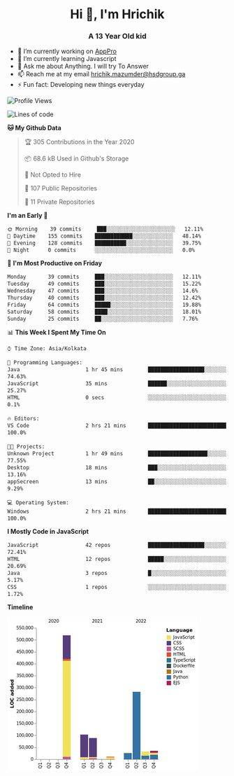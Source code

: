 <h1 align="center">Hi 👋, I'm Hrichik</h1>
<h3 align="center">A 13 Year Old kid</h3>


- 🔭 I’m currently working on [AppPro](https://apppro.in)
- 🌱 I’m currently learning Javascript
- 💬 Ask me about Anything. I will try To Answer
- 📫 Reach me at my email hrichik.mazumder@hsdgroup.ga
- ⚡ Fun fact: Developing new things everyday

<!--START_SECTION:waka-->
![Profile Views](http://img.shields.io/badge/Profile%20Views-32-blue)

![Lines of code](https://img.shields.io/badge/From%20Hello%20World%20I%27ve%20Written-2.9%20million%20lines%20of%20code-blue)

**🐱 My Github Data** 

> 🏆 305 Contributions in the Year 2020
 > 
> 📦 68.6 kB Used in Github's Storage 
 > 
> 🚫 Not Opted to Hire
 > 
> 📜 107 Public Repositories
 > 
> 🔑 11 Private Repositories 

**I'm an Early 🐤** 

```text
🌞 Morning    39 commits     ███░░░░░░░░░░░░░░░░░░░░░░   12.11% 
🌆 Daytime    155 commits    ████████████░░░░░░░░░░░░░   48.14% 
🌃 Evening    128 commits    ██████████░░░░░░░░░░░░░░░   39.75% 
🌙 Night      0 commits      ░░░░░░░░░░░░░░░░░░░░░░░░░   0.0%

```
📅 **I'm Most Productive on Friday** 

```text
Monday       39 commits     ███░░░░░░░░░░░░░░░░░░░░░░   12.11% 
Tuesday      49 commits     ███░░░░░░░░░░░░░░░░░░░░░░   15.22% 
Wednesday    47 commits     ███░░░░░░░░░░░░░░░░░░░░░░   14.6% 
Thursday     40 commits     ███░░░░░░░░░░░░░░░░░░░░░░   12.42% 
Friday       64 commits     █████░░░░░░░░░░░░░░░░░░░░   19.88% 
Saturday     58 commits     ████░░░░░░░░░░░░░░░░░░░░░   18.01% 
Sunday       25 commits     ██░░░░░░░░░░░░░░░░░░░░░░░   7.76%

```


📊 **This Week I Spent My Time On** 

```text
⌚︎ Time Zone: Asia/Kolkata

💬 Programming Languages: 
Java                     1 hr 45 mins        ██████████████████░░░░░░░   74.63% 
JavaScript               35 mins             ██████░░░░░░░░░░░░░░░░░░░   25.27% 
HTML                     0 secs              ░░░░░░░░░░░░░░░░░░░░░░░░░   0.1%

🔥 Editors: 
VS Code                  2 hrs 21 mins       █████████████████████████   100.0%

🐱‍💻 Projects: 
Unknown Project          1 hr 49 mins        ███████████████████░░░░░░   77.55% 
Desktop                  18 mins             ███░░░░░░░░░░░░░░░░░░░░░░   13.16% 
appSecreen               13 mins             ██░░░░░░░░░░░░░░░░░░░░░░░   9.29%

💻 Operating System: 
Windows                  2 hrs 21 mins       █████████████████████████   100.0%

```

**I Mostly Code in JavaScript** 

```text
JavaScript               42 repos            ██████████████████░░░░░░░   72.41% 
HTML                     12 repos            █████░░░░░░░░░░░░░░░░░░░░   20.69% 
Java                     3 repos             █░░░░░░░░░░░░░░░░░░░░░░░░   5.17% 
CSS                      1 repos             ░░░░░░░░░░░░░░░░░░░░░░░░░   1.72%

```


**Timeline**

![Chart not found](https://github.com/hrichiksite/hrichiksite/blob/master/charts/bar_graph.png) 


<!--END_SECTION:waka-->
